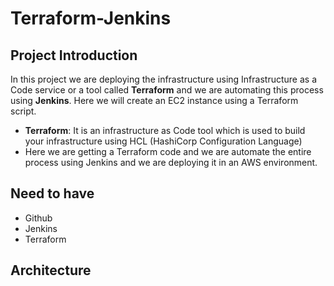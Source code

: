 # Terraform-Jenkins

## Project Introduction
In this project we are deploying the infrastructure using Infrastructure as a Code service or a tool called **Terraform** and we are automating this process using **Jenkins**. Here we will create an EC2 instance using a Terraform script.
* **Terraform**: It is an infrastructure as Code tool which is used to build your infrastructure using HCL (HashiCorp Configuration Language)
* Here we are getting a Terraform code and we are automate the entire process using Jenkins and we are deploying it in an AWS environment.

## Need to have
* Github
* Jenkins
* Terraform
  
## Architecture
